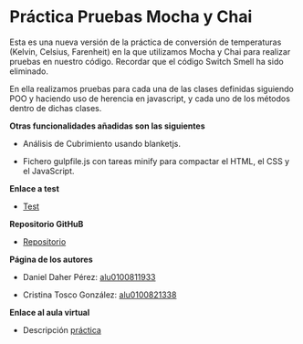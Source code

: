 # Práctica Pruebas Mocha y Chai

Esta es una nueva versión de la práctica de conversión de temperaturas (Kelvin, Celsius, Farenheit) en la que utilizamos Mocha y Chai para realizar
pruebas en nuestro código. Recordar que el código Switch Smell ha sido eliminado.

En ella realizamos pruebas para cada una de las clases definidas siguiendo POO y haciendo uso de herencia en javascript, y cada uno de los métodos dentro de dichas clases.

**Otras funcionalidades añadidas son las siguientes**

* Análisis de Cubrimiento usando blanketjs.

* Fichero gulpfile.js con tareas minify para compactar el HTML, el CSS y el JavaScript.

**Enlace a test**

* [Test](http://ull-esit-gradoii-pl.github.io/mocha-y-chai-daniel-cristina/test.html)

**Repositorio GitHuB**

* [Repositorio](https://github.com/ULL-ESIT-GRADOII-PL/mocha-y-chai-daniel-cristina)


**Página de los autores**

* Daniel Daher Pérez: [alu0100811933](http://alu0100811933.github.io/)

* Cristina Tosco González: [alu0100821338](http://alu0100821338.github.io/)

**Enlace al aula virtual**

* Descripción [práctica](https://campusvirtual.ull.es/1516/mod/page/view.php?id=182932)
